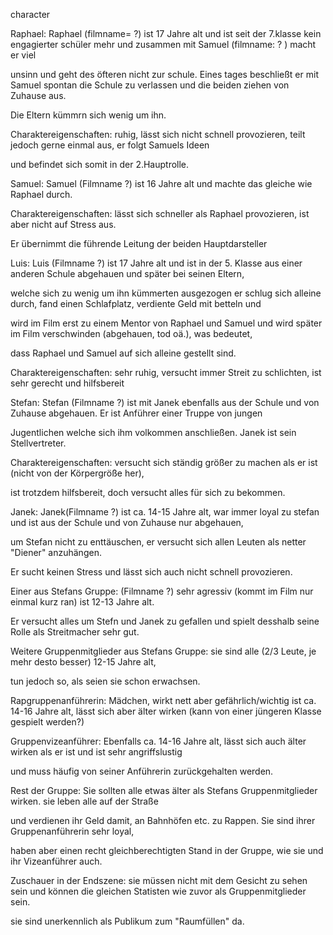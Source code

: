 character

Raphael: Raphael (filmname= ?) ist 17 Jahre alt und ist seit der 7.klasse kein engagierter schüler mehr und zusammen mit Samuel (filmname: ? ) macht er viel

unsinn und geht des öfteren nicht zur schule. Eines tages beschließt er mit Samuel spontan die Schule zu verlassen und die beiden ziehen von Zuhause aus.

Die Eltern kümmrn sich wenig um ihn.

Charaktereigenschaften: ruhig, lässt sich nicht schnell provozieren, teilt jedoch gerne einmal aus, er folgt Samuels Ideen

und befindet sich somit in der 2.Hauptrolle.

Samuel: Samuel (Filmname ?) ist 16 Jahre alt und machte das gleiche wie Raphael durch.

Charaktereigenschaften: lässt sich schneller als Raphael provozieren, ist aber nicht auf Stress aus. 

Er übernimmt die führende Leitung der beiden Hauptdarsteller

Luis: Luis (Filmname ?) ist 17 Jahre alt und ist in der 5. Klasse aus einer anderen Schule abgehauen und später bei seinen Eltern,

welche sich zu wenig um ihn kümmerten ausgezogen er schlug sich alleine durch, fand einen Schlafplatz, verdiente Geld mit betteln und

wird im Film erst zu einem Mentor von Raphael und Samuel und wird später im Film verschwinden (abgehauen, tod oä.), was bedeutet,

dass Raphael und Samuel auf sich alleine gestellt sind.

Charaktereigenschaften: sehr ruhig, versucht immer Streit zu schlichten, ist sehr gerecht und hilfsbereit

Stefan: Stefan (Filmname ?) ist mit Janek ebenfalls aus der Schule und von Zuhause abgehauen. Er ist Anführer einer Truppe von jungen 

Jugentlichen welche sich ihm volkommen anschließen. Janek ist sein Stellvertreter.

Charaktereigenschaften: versucht sich ständig größer zu machen als er ist (nicht von der Körpergröße her),

ist trotzdem hilfsbereit, doch versucht alles für sich zu bekommen.

Janek: Janek(Filmname ?) ist ca. 14-15 Jahre alt, war immer loyal zu stefan und ist aus der Schule und von Zuhause nur abgehauen,

um Stefan nicht zu enttäuschen, er versucht sich allen Leuten als netter "Diener" anzuhängen.

Er sucht keinen Stress und lässt sich auch nicht schnell provozieren.

Einer aus Stefans Gruppe: (Filmname ?) sehr agressiv (kommt im Film nur einmal kurz ran) ist 12-13 Jahre alt.

Er versucht alles um Stefn und Janek zu gefallen und spielt desshalb seine Rolle als Streitmacher sehr gut.

Weitere Gruppenmitglieder aus Stefans Gruppe: sie sind alle (2/3 Leute, je mehr desto besser) 12-15 Jahre alt,

tun jedoch so, als seien sie schon erwachsen.

Rapgruppenanführerin: Mädchen, wirkt nett aber gefährlich/wichtig ist ca. 14-16 Jahre alt, lässt sich aber älter wirken (kann von einer jüngeren Klasse gespielt werden?) 

Gruppenvizeanführer: Ebenfalls ca. 14-16 Jahre alt, lässt sich auch älter wirken als er ist und ist sehr angriffslustig

und muss häufig von seiner Anführerin zurückgehalten werden.

Rest der Gruppe: Sie sollten alle etwas älter als Stefans Gruppenmitglieder wirken. sie leben alle auf der Straße

und verdienen ihr Geld damit, an Bahnhöfen etc. zu Rappen. Sie sind ihrer Gruppenanführerin sehr loyal,

haben aber einen recht gleichberechtigten Stand in der Gruppe, wie sie und ihr Vizeanführer auch.

Zuschauer in der Endszene: sie müssen nicht mit dem Gesicht zu sehen sein und können die gleichen Statisten wie zuvor als Gruppenmitglieder sein.

sie sind unerkennlich als Publikum zum "Raumfüllen" da.
